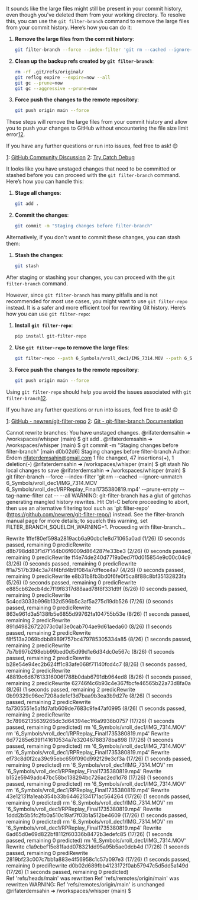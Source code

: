 It sounds like the large files might still be present in your commit history, even though you've deleted them from your working directory. To resolve this, you can use the `git filter-branch` command to remove the large files from your commit history. Here’s how you can do it:

1. **Remove the large files from the commit history**:
   ```sh
   git filter-branch --force --index-filter 'git rm --cached --ignore-unmatch 6_Symbols/vroll_dec1/IMG_7314.MOV 6_Symbols/vroll_dec1/RPReplay_Final1735380819.mp4' --prune-empty --tag-name-filter cat -- --all
   ```

2. **Clean up the backup refs created by `git filter-branch`**:
   ```sh
   rm -rf .git/refs/original/
   git reflog expire --expire=now --all
   git gc --prune=now
   git gc --aggressive --prune=now
   ```

3. **Force push the changes to the remote repository**:
   ```sh
   git push origin main --force
   ```

These steps will remove the large files from your commit history and allow you to push your changes to GitHub without encountering the file size limit error[1](https://github.com/orgs/community/discussions/61221)[2](https://trycatchdebug.net/news/1341032/large-file-github-limit).

If you have any further questions or run into issues, feel free to ask! 😊

[1](https://github.com/orgs/community/discussions/61221): [GitHub Community Discussion](https://github.com/orgs/community/discussions/61221)
[2](https://trycatchdebug.net/news/1341032/large-file-github-limit): [Try Catch Debug](https://trycatchdebug.net/news/1341032/large-file-github-limit)


It looks like you have unstaged changes that need to be committed or stashed before you can proceed with the `git filter-branch` command. Here’s how you can handle this:

1. **Stage all changes**:
   ```sh
   git add .
   ```

2. **Commit the changes**:
   ```sh
   git commit -m "Staging changes before filter-branch"
   ```

Alternatively, if you don't want to commit these changes, you can stash them:

1. **Stash the changes**:
   ```sh
   git stash
   ```

After staging or stashing your changes, you can proceed with the `git filter-branch` command.

However, since `git filter-branch` has many pitfalls and is not recommended for most use cases, you might want to use `git filter-repo` instead. It is a safer and more efficient tool for rewriting Git history. Here’s how you can use `git filter-repo`:

1. **Install `git filter-repo`**:
   ```sh
   pip install git-filter-repo
   ```

2. **Use `git filter-repo` to remove the large files**:
   ```sh
   git filter-repo --path 6_Symbols/vroll_dec1/IMG_7314.MOV --path 6_Symbols/vroll_dec1/RPReplay_Final1735380819.mp4 --invert-paths
   ```

3. **Force push the changes to the remote repository**:
   ```sh
   git push origin main --force
   ```

Using `git filter-repo` should help you avoid the issues associated with `git filter-branch`[1](https://git-scm.com/docs/git-filter-branch)[2](https://github.com/newren/git-filter-repo).

If you have any further questions or run into issues, feel free to ask! 😊

[1](https://git-scm.com/docs/git-filter-branch): [GitHub - newren/git-filter-repo](https://github.com/newren/git-filter-repo)
[2](https://github.com/newren/git-filter-repo): [Git - git-filter-branch Documentation](https://git-scm.com/docs/git-filter-branch)


Cannot rewrite branches: You have unstaged changes.
@rifaterdemsahin ➜ /workspaces/whisper (main) $  git add .
@rifaterdemsahin ➜ /workspaces/whisper (main) $ git commit -m "Staging changes before filter-branch"
[main d0b02d6] Staging changes before filter-branch
 Author: Erdem <rifaterdemsahin@gmail.com>
 1 file changed, 47 insertions(+), 1 deletion(-)
@rifaterdemsahin ➜ /workspaces/whisper (main) $ git stash
No local changes to save
@rifaterdemsahin ➜ /workspaces/whisper (main) $ git filter-branch --force --index-filter 'git rm --cached --ignore-unmatch 6_Symbols/vroll_dec1/IMG_7314.MOV 6_Symbols/vroll_dec1/RPReplay_Final1735380819.mp4' --prune-empty --tag-name-filter cat -- --all
WARNING: git-filter-branch has a glut of gotchas generating mangled history
         rewrites.  Hit Ctrl-C before proceeding to abort, then use an
         alternative filtering tool such as 'git filter-repo'
         (https://github.com/newren/git-filter-repo/) instead.  See the
         filter-branch manual page for more details; to squelch this warning,
         set FILTER_BRANCH_SQUELCH_WARNING=1.
Proceeding with filter-branch...

Rewrite 1ffef80ef598a2819acb6a90cbc1e8d71065a0ad (1/26) (0 seconds passed, remaining 0 predicRewrite d8b798dd83f1d7f144b06f6009d864287fe33be3 (2/26) (0 seconds passed, remaining 0 predicRewrite ff4e74de240d7719a0ed7f0d015854e9c00c04c9 (3/26) (0 seconds passed, remaining 0 predicRewrite ff1a7517b394c3a74f4bfd4b9f084a7dffece4a7 (4/26) (0 seconds passed, remaining 0 predicRewrite e8b31b8fb3bd0f6fe0f5ca8f88c8bf35132823fa (5/26) (0 seconds passed, remaining 0 predicRewrite e885cb62ecb4dc7f19f8317d88aad78f8f331d9f (6/26) (0 seconds passed, remaining 0 predicRewrite 5c4cd3033b996b132d596b5c3af5a275d19db526 (7/26) (0 seconds passed, remaining 0 predicRewrite 863e961d3a5138fb5e6855d99762fa104755b53e (8/26) (1 seconds passed, remaining 2 predicRewrite 891d49826722073c0a13e0cab704ae9d61aeda60 (8/26) (1 seconds passed, remaining 2 predicRewrite f8f513a2069bdbb8989f757bc479785305334a85 (8/26) (1 seconds passed, remaining 2 predicRewrite 7b7b997b298ebb99bed0d5d99d1e6d34dc0e567c (8/26) (1 seconds passed, remaining 2 predicRewrite b28e54e94ec2b624ff1c83afe068f71140fcd4c7 (8/26) (1 seconds passed, remaining 2 predicRewrite 48819c6d67613316006f788b0dab6791db964ed8 (8/26) (1 seconds passed, remaining 2 predicRewrite 62746f4c6b93c4e367fbcfe46565b22a73d8fa0a (8/26) (1 seconds passed, remaining 2 predicRewrite 0b99329c96ec7208ade1cf3d7baa9b3ea3b9d27e (8/26) (1 seconds passed, remaining 2 predicRewrite fa7305551e5a1fd7afb609de7683c9fe47af0995 (8/26) (1 seconds passed, remaining 2 predicRewrite 3c78962135639265dc3d64394ec1f6a9938b0757 (17/26) (1 seconds passed, remaining 0 predicted)    rm '6_Symbols/vroll_dec1/IMG_7314.MOV'
rm '6_Symbols/vroll_dec1/RPReplay_Final1735380819.mp4'
Rewrite 6d77285e639f141610534a7e32046788378ba898 (17/26) (1 seconds passed, remaining 0 predicted)    rm '6_Symbols/vroll_dec1/IMG_7314.MOV'
rm '6_Symbols/vroll_dec1/RPReplay_Final1735380819.mp4'
Rewrite ef73c8d0f2ca39c95ebc659f090d992f29e3cf3a (17/26) (1 seconds passed, remaining 0 predicted)    rm '6_Symbols/vroll_dec1/IMG_7314.MOV'
rm '6_Symbols/vroll_dec1/RPReplay_Final1735380819.mp4'
Rewrite b152e5949adc47bc58bc138294bc726ac2ed1d78 (17/26) (1 seconds passed, remaining 0 predicted)    rm '6_Symbols/vroll_dec1/IMG_7314.MOV'
rm '6_Symbols/vroll_dec1/RPReplay_Final1735380819.mp4'
Rewrite 43e12131fa1eab354b33b64462134171ac564264 (17/26) (1 seconds passed, remaining 0 predicted)    rm '6_Symbols/vroll_dec1/IMG_7314.MOV'
rm '6_Symbols/vroll_dec1/RPReplay_Final1735380819.mp4'
Rewrite 1ddd2b5b5fc2fb0a510c19af7f03b1a512be4609 (17/26) (1 seconds passed, remaining 0 predicted)    rm '6_Symbols/vroll_dec1/IMG_7314.MOV'
rm '6_Symbols/vroll_dec1/RPReplay_Final1735380819.mp4'
Rewrite 6ad65d0e69d822bf8112f60336b8472b3edefc85 (17/26) (1 seconds passed, remaining 0 predicted)    rm '6_Symbols/vroll_dec1/IMG_7314.MOV'
Rewrite c1a9cbef15e81fadd078321dd95a95b5ae0dcb4d (17/26) (1 seconds passed, remaining 0 prediRewrite 2819bf23c007c7bb1a883e4f56958c1c57a097e3 (17/26) (1 seconds passed, remaining 0 prediRewrite d0b02d689fbb4123172f0ab57947c5d5dd5a149d (17/26) (1 seconds passed, remaining 0 predicted)    
Ref 'refs/heads/main' was rewritten
Ref 'refs/remotes/origin/main' was rewritten
WARNING: Ref 'refs/remotes/origin/main' is unchanged
@rifaterdemsahin ➜ /workspaces/whisper (main) $ 